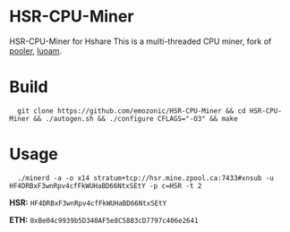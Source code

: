 HSR-CPU-Miner
=============

HSR-CPU-Miner for Hshare
This is a multi-threaded CPU miner, fork of [pooler](//github.com/pooler), [luoam](//github.com/luoam).


Build
=====
```
  git clone https://github.com/emozonic/HSR-CPU-Miner && cd HSR-CPU-Miner && ./autogen.sh && ./configure CFLAGS="-O3" && make
```

Usage
=====
```
  ./minerd -a -o x14 stratum+tcp://hsr.mine.zpool.ca:7433#xnsub -u HF4DRBxF3wnRpv4cfFkWUHaBD66NtxSEtY -p c=HSR -t 2
```


**HSR:** ```HF4DRBxF3wnRpv4cfFkWUHaBD66NtxSEtY```

**ETH:** ```0xBe04c9939b5D340AF5e8C5883cD7797c406e2641```
